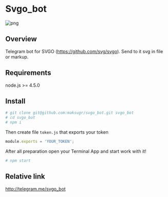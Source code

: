 # Svgo_bot
![png](https://github.com/maksugr/svgo_bot/blob/master/svgo_bot.png)

## Overview

Telegram bot for SVGO (https://github.com/svg/svgo). Send to it svg in file or markup.

## Requirements

node.js >= 4.5.0

## Install

``` bash
# git clone git@github.com:maksugr/svgo_bot.git svgo_bot
# cd svgo_bot
# npm i
```

Then create file `token.js` that exports your token
``` javascript
module.exports = 'YOUR_TOKEN';
```

After all preparation open your Terminal App and start work with it!
``` bash
# npm start
```

## Relative link

http://telegram.me/svgo_bot